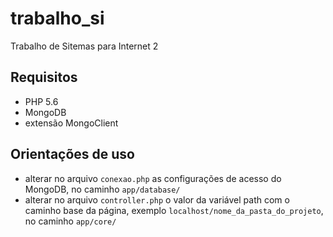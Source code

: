 # trabalho_si
Trabalho de Sitemas para Internet 2

## Requisitos

- PHP 5.6
- MongoDB
- extensão MongoClient 

## Orientações de uso

- alterar no arquivo `conexao.php` as configurações de acesso do MongoDB, no caminho `app/database/`
- alterar no arquivo `controller.php` o valor da variável path com o caminho base da página,  exemplo `localhost/nome_da_pasta_do_projeto`, no caminho `app/core/`
